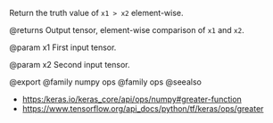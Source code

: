 Return the truth value of `x1 > x2` element-wise.

@returns
    Output tensor, element-wise comparison of `x1` and `x2`.

@param x1
First input tensor.

@param x2
Second input tensor.

@export
@family numpy ops
@family ops
@seealso
+ <https:/keras.io/keras_core/api/ops/numpy#greater-function>
+ <https://www.tensorflow.org/api_docs/python/tf/keras/ops/greater>
